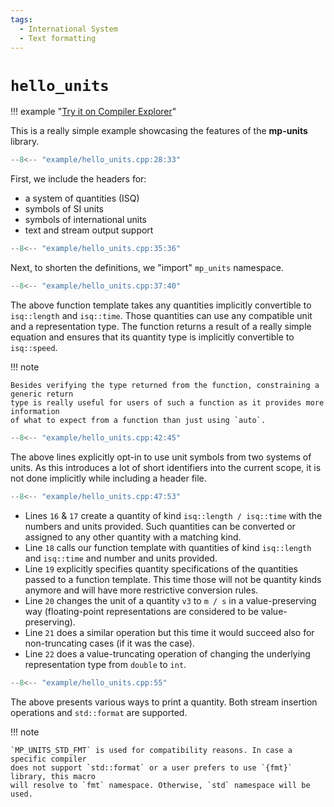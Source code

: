 ```yaml
---
tags:
  - International System
  - Text formatting
---
```


# `hello_units`

!!! example "[Try it on Compiler Explorer](https://godbolt.org/z/5s9KMYh6d)"

This is a really simple example showcasing the features of the **mp-units** library.

```cpp title="hello_units.cpp" linenums="1"
--8<-- "example/hello_units.cpp:28:33"
```

First, we include the headers for:

- a system of quantities (ISQ)
- symbols of SI units
- symbols of international units
- text and stream output support

```cpp title="hello_units.cpp" linenums="7"
--8<-- "example/hello_units.cpp:35:36"
```

Next, to shorten the definitions, we "import" `mp_units` namespace.

```cpp title="hello_units.cpp" linenums="8"
--8<-- "example/hello_units.cpp:37:40"
```

The above function template takes any quantities implicitly convertible to `isq::length`
and `isq::time`. Those quantities can use any compatible unit and a representation type.
The function returns a result of a really simple equation and ensures that its quantity
type is implicitly convertible to `isq::speed`.

!!! note

    Besides verifying the type returned from the function, constraining a generic return
    type is really useful for users of such a function as it provides more information
    of what to expect from a function than just using `auto`.

```cpp title="hello_units.cpp" linenums="12"
--8<-- "example/hello_units.cpp:42:45"
```

The above lines explicitly opt-in to use unit symbols from two systems of units.
As this introduces a lot of short identifiers into the current scope, it is not done
implicitly while including a header file.

```cpp title="hello_units.cpp" linenums="16"
--8<-- "example/hello_units.cpp:47:53"
```

- Lines `16` & `17` create a quantity of kind `isq::length / isq::time` with the numbers
  and units provided. Such quantities can be converted or assigned to any other quantity
  with a matching kind.
- Line `18` calls our function template with quantities of kind `isq::length` and
  `isq::time` and number and units provided.
- Line `19` explicitly specifies quantity specifications of the quantities passed
  to a function template. This time those will not be quantity kinds anymore and will
  have more restrictive conversion rules.
- Line `20` changes the unit of a quantity `v3` to `m / s` in a value-preserving way
  (floating-point representations are considered to be value-preserving).
- Line `21` does a similar operation but this time it would succeed also for non-truncating
  cases (if it was the case).
- Line `22` does a value-truncating operation of changing the underlying representation
  type from `double` to `int`.

```cpp title="hello_units.cpp" linenums="23"
--8<-- "example/hello_units.cpp:55"
```

The above presents various ways to print a quantity. Both stream insertion operations
and `std::format` are supported.

!!! note

    `MP_UNITS_STD_FMT` is used for compatibility reasons. In case a specific compiler
    does not support `std::format` or a user prefers to use `{fmt}` library, this macro
    will resolve to `fmt` namespace. Otherwise, `std` namespace will be used.
